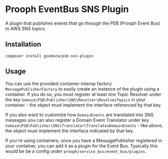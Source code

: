 # Prooph EventBus SNS Plugin

A plugin that publishes events that go through the PEB (Prooph Event Bus) to AWS SNS topics.

## Installation

```
composer install gsomoza/psb-sns-plugin
```

## Usage

You can use the provided container-interop factory 
`MessagePublisherFactory` to easily create an instance of the plugin 
using a container. If you do so, you must register at least one Topic 
Resolver under the key `Somoza\PSB\Publisher\SNS\Resolver\ResolvesTopics` 
in your container - the object must implement the interface referenced by 
that key.

If you also want to customize how `DomainEvents` are translated into
SNS messages you can also register a Domain Event Translator under 
key `Somoza\PSB\Publisher\SNS\Translator\TranslatesDomainEvents` - like
above, the object must implement the interface indicated by that key.

If you're using containers, once you have a MessagePublisher registered 
in your container, you can add it as a plugin for the Event Bus. 
Typically this would be be a config under 
`prooph/service_bus/event_bus/plugins`.

